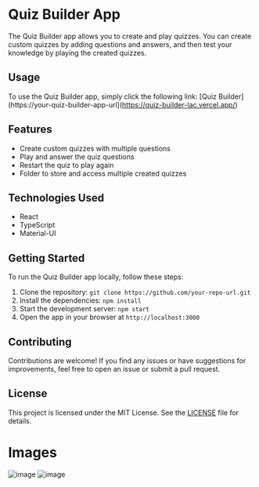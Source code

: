 # Quiz Builder App

The Quiz Builder app allows you to create and play quizzes. You can create custom quizzes by adding questions and answers, and then test your knowledge by playing the created quizzes.

## Usage

To use the Quiz Builder app, simply click the following link: [Quiz Builder](https://your-quiz-builder-app-url](https://quiz-builder-lac.vercel.app/)

## Features

- Create custom quizzes with multiple questions
- Play and answer the quiz questions
- Restart the quiz to play again
- Folder to store and access multiple created quizzes

## Technologies Used

- React
- TypeScript
- Material-UI

## Getting Started

To run the Quiz Builder app locally, follow these steps:

1. Clone the repository: `git clone https://github.com/your-repo-url.git`
2. Install the dependencies: `npm install`
3. Start the development server: `npm start`
4. Open the app in your browser at `http://localhost:3000`

## Contributing

Contributions are welcome! If you find any issues or have suggestions for improvements, feel free to open an issue or submit a pull request.

## License

This project is licensed under the MIT License. See the [LICENSE](LICENSE) file for details.


# Images
![image](https://github.com/Fernandoleano/quiz-builder/assets/68082556/a60c979b-7a90-48e4-905a-393da4dd0b46)
![image](https://github.com/Fernandoleano/quiz-builder/assets/68082556/c80cee88-7be4-40e8-bce3-58325767560d)
